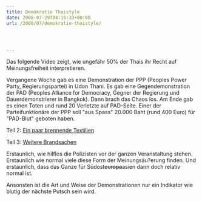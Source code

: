```yaml
---
title: Demokratie Thaistyle
date: 2008-07-29T04:15:33+00:00
url: /2008/07/demokratie-thaistyle/




---
```

Das folgende Video zeigt, wie ungefähr 50% der Thais ihr Recht auf Meinungsfreiheit interpretieren.

Vergangene Woche gab es eine Demonstration der <span class="caps">PPP</span> (Peoples Power Party, Regierungspartei) in Udon Thani. Es gab eine Gegendemonstration der <span class="caps">PAD</span> (Peoples Alliance for Democracy, Gegner der Regierung und Dauerdemonstrierer in Bangkok). Dann brach das Chaos los. Am Ende gab es einen Toten und rund 20 Verletzte auf <span class="caps">PAD</span>-Seite. Einer der Parteifunktionäre der <span class="caps">PPP</span> soll "aus Spass" 20.000 Baht (rund 400 Euro) für "<span class="caps">PAD</span>-Blut" geboten haben.

Teil 2: [Ein paar brennende Textilien][1]

Teil 3: [Weitere Brandsachen][2]

Erstaunlich, wie hilflos die Polizisten vor der ganzen Veranstaltung stehen. Erstaunlich wie normal viele diese Form der Meinungsäu?erung finden. Und erstaunlich, dass das Ganze für Südost<del>europa</del>asien dann doch relativ normal ist.

Ansonsten ist die Art und Weise der Demonstrationen nur ein Indikator wie blutig der nächste Putsch sein wird.

 [1]: http://youtube.com/watch?v=u-eTALiZ5I4&feature=related
 [2]: http://youtube.com/watch?v=B0YMIzlV5qo&feature=related
